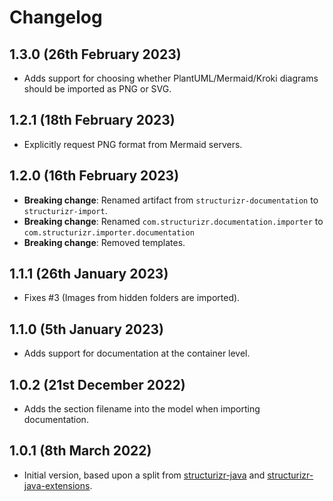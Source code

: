 # Changelog

## 1.3.0 (26th February 2023)

- Adds support for choosing whether PlantUML/Mermaid/Kroki diagrams should be imported as PNG or SVG.

## 1.2.1 (18th February 2023)

- Explicitly request PNG format from Mermaid servers.

## 1.2.0 (16th February 2023)

- __Breaking change__: Renamed artifact from `structurizr-documentation` to `structurizr-import`.
- __Breaking change__: Renamed `com.structurizr.documentation.importer` to `com.structurizr.importer.documentation`
- __Breaking change__: Removed templates.

## 1.1.1 (26th January 2023) 

- Fixes #3 (Images from hidden folders are imported).

## 1.1.0 (5th January 2023)

- Adds support for documentation at the container level.

## 1.0.2 (21st December 2022)

- Adds the section filename into the model when importing documentation. 

## 1.0.1 (8th March 2022)

- Initial version, based upon a split from [structurizr-java](https://github.com/structurizr/java) and [structurizr-java-extensions](https://github.com/structurizr/java-extensions).
